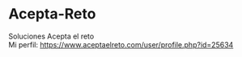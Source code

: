 # Acepta-Reto
Soluciones Acepta el reto </br>
Mi perfil: https://www.aceptaelreto.com/user/profile.php?id=25634
